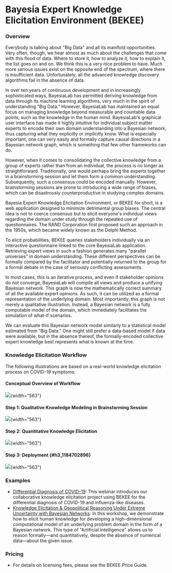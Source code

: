 # Bayesia Expert Knowledge Elicitation Environment (BEKEE)

### Overview

Everybody is talking about "Big Data" and all its manifold opportunities. Very often, though, we hear almost as much about the challenges that come with this flood of data. Where to store it, how to analyze it, how to explain it, the list goes on and on. We think this is a very nice problem to have. Much more serious issues exist on the opposite end of the spectrum, where there is insufficient data. Unfortunately, all the advanced knowledge discovery algorithms fail in the absence of data.

In over ten years of continuous development and in increasingly sophisticated ways, BayesiaLab has permitted deriving knowledge from data through its machine learning algorithms, very much in the spirit of understanding "Big Data." However, BayesiaLab has maintained an equal focus on managing knowledge beyond measurable and countable data points, such as the knowledge in the human mind. BayesiaLab's graphical user interface has made it highly intuitive for individual subject matter experts to encode their own domain understanding into a Bayesian network, thus capturing what they explicitly or implicitly know. What is especially important, one can very easily and formally capture causal directions in a Bayesian network graph, which is something that few other frameworks can do.

However, when it comes to consolidating the collective knowledge from a group of experts rather than from an individual, the process is no longer as straightforward. Traditionally, one would perhaps bring the experts together in a brainstorming session and let them form a common understanding. Subsequently, such a consensus could be encoded manually. However, brainstorming sessions are prone to introducing a wide range of biases, which can be disastrously counterproductive in studying complex domains.

Bayesia Expert Knowledge Elicitation Environment, or BEKEE for short, is a web application designed to minimize detrimental group biases. The central idea is not to coerce consensus but to elicit everyone's individual views regarding the domain under study through the repeated use of questionnaires. The RAND Corporation first proposed such an approach in the 1950s, which became widely known as the Delphi Method.

To elicit probabilities, BEKEE queries stakeholders individually via an interactive questionnaire linked to the core BayesiaLab application. Retrieving expert views in such a fashion generates many "parallel universes" in domain understanding. These different perspectives can be formally compared by the facilitator and potentially returned to the group for a formal debate in the case of seriously conflicting assessments.

In most cases, this is an iterative process, and even if stakeholder opinions do not converge, BayesiaLab will compile all views and produce a unifying Bayesian network. This graph is now the mathematically correct summary of all the available expert opinions. As such, it can be utilized as a formal representation of the underlying domain. Most importantly, this graph is not merely a qualitative illustration. Instead, a Bayesian network is a fully computable model of the domain, which immediately facilitates the simulation of what-if scenarios.

We can evaluate this Bayesian network model similarly to a statistical model estimated from "Big Data." One might still prefer a data-based model if data were available, but in the absence thereof, the formally-encoded collective expert knowledge best represents what is known at the time.

### Knowledge Elicitation Workflow

The following illustrations are based on a real-world knowledge elicitation process on COVID-19 symptoms:

#### Conceptual Overview of Workflow

![](https://res.cloudinary.com/dvr3obmlj/image/upload/v1707943667/BEKEE-Upstream-Downstream_lebwep.svg){width="563"}

#### Step 1: Qualitative Knowledge Modeling in Brainstorming Session

![](https://res.cloudinary.com/dvr3obmlj/image/upload/v1707943667/BEKEE-Brainstorm_vvid5i.svg){width="563"}

#### Step 2: Quantitative Knowledge Elicitation

![](https://res.cloudinary.com/dvr3obmlj/image/upload/v1707943667/BEKEE-Quantitative-Elicitation_sr6byi.svg){width="563"}

#### Step 3: Deployment [](#h3_1184702896){#h3_1184702896}

![](https://res.cloudinary.com/dvr3obmlj/image/upload/v1707943667/BEKEE-Deployment_bxou9n.svg){width="563"}

### Examples

- [Differential Diagnosis of COVID-19](../bayesialab/webinars-seminars-tutorials-examples-and-case-studies/webinar-differential-diagnosis-of-covid-19): This webinar introduces our collaborative knowledge elicitation project using BEKEE for the differential diagnosis of COVID-19 and influenza-like diseases.
- [Knowledge Elicitation & Geopolitical Reasoning Under Extreme Uncertainty with Bayesian Networks](../bayesialab/webinars-seminars-tutorials-examples-and-case-studies/seminar-knowledge-elicitation-and-geopolitical-reasoning-under-extreme-uncertainty): In this workshop, we demonstrate how to elicit human knowledge for developing a high-dimensional computational model of an underlying problem domain in the form of a Bayesian network. This type of "Artificial Intelligence" allows us to reason formally—and quantitatively, despite the absence of numerical data—about the given issue.

### Pricing

- For details on licensing fees, please see the BEKEE Price Guide.
